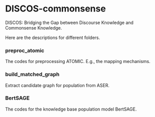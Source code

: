 # DISCOS-commonsense

DISCOS: Bridging the Gap between Discourse Knowledge and Commonsense Knowledge.

Here are the descriptions for different folders.

### preproc_atomic 

The codes for preprocessing ATOMIC. E.g., the mapping mechanisms.

### build_matched_graph 

Extract candidate graph for population from ASER.

### BertSAGE

The codes for the knowledge base population model BertSAGE.
